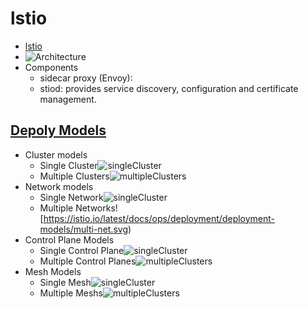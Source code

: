 # lstio
- [lstio](https://istio.io/latest/)
- ![Architecture](https://istio.io/latest/docs/ops/deployment/architecture/arch.svg)
- Components
    - sidecar proxy (Envoy):
    - stiod: provides service discovery, configuration and certificate management.

## [Depoly Models](https://istio.io/latest/docs/ops/deployment/deployment-models/)
- Cluster models
    - Single Cluster![singleCluster](https://istio.io/latest/docs/ops/deployment/deployment-models/single-cluster.svg)
    - Multiple Clusters![multipleClusters](https://istio.io/latest/docs/ops/deployment/deployment-models/multi-cluster.svg)
- Network models
    - Single Network![singleCluster](https://istio.io/latest/docs/ops/deployment/deployment-models/single-net.svg)
    - Multiple Networks![https://istio.io/latest/docs/ops/deployment/deployment-models/multi-net.svg)
- Control Plane Models
    - Single Control Plane![singleCluster](https://istio.io/latest/docs/ops/deployment/deployment-models/single-cluster.svg)
    - Multiple Control Planes![multipleClusters](https://istio.io/latest/docs/ops/deployment/deployment-models/multi-control.svg)
- Mesh Models
    - Single Mesh![singleCluster]()
    - Multiple Meshs![multipleClusters](https://istio.io/latest/docs/ops/deployment/deployment-models/multi-mesh.svg)

